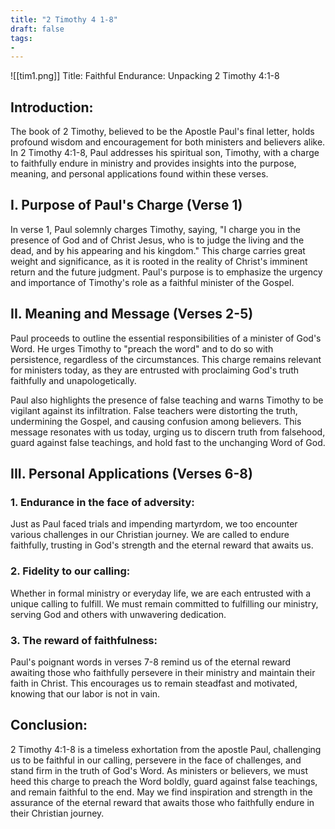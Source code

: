 ```yaml
---
title: "2 Timothy 4 1-8"
draft: false
tags:
- 
---
```

![[tim1.png]]
Title: Faithful Endurance: Unpacking 2 Timothy 4:1-8

## Introduction:  
The book of 2 Timothy, believed to be the Apostle Paul's final letter, holds profound wisdom and encouragement for both ministers and believers alike. In 2 Timothy 4:1-8, Paul addresses his spiritual son, Timothy, with a charge to faithfully endure in ministry and provides insights into the purpose, meaning, and personal applications found within these verses.

## I. Purpose of Paul's Charge (Verse 1)  
In verse 1, Paul solemnly charges Timothy, saying, "I charge you in the presence of God and of Christ Jesus, who is to judge the living and the dead, and by his appearing and his kingdom." This charge carries great weight and significance, as it is rooted in the reality of Christ's imminent return and the future judgment. Paul's purpose is to emphasize the urgency and importance of Timothy's role as a faithful minister of the Gospel.

## II. Meaning and Message (Verses 2-5)  
Paul proceeds to outline the essential responsibilities of a minister of God's Word. He urges Timothy to "preach the word" and to do so with persistence, regardless of the circumstances. This charge remains relevant for ministers today, as they are entrusted with proclaiming God's truth faithfully and unapologetically.

Paul also highlights the presence of false teaching and warns Timothy to be vigilant against its infiltration. False teachers were distorting the truth, undermining the Gospel, and causing confusion among believers. This message resonates with us today, urging us to discern truth from falsehood, guard against false teachings, and hold fast to the unchanging Word of God.

## III. Personal Applications (Verses 6-8)

### 1. Endurance in the face of adversity: 
Just as Paul faced trials and impending martyrdom, we too encounter various challenges in our Christian journey. We are called to endure faithfully, trusting in God's strength and the eternal reward that awaits us.
    
### 2. Fidelity to our calling:
Whether in formal ministry or everyday life, we are each entrusted with a unique calling to fulfill. We must remain committed to fulfilling our ministry, serving God and others with unwavering dedication.
    
### 3. The reward of faithfulness: 
Paul's poignant words in verses 7-8 remind us of the eternal reward awaiting those who faithfully persevere in their ministry and maintain their faith in Christ. This encourages us to remain steadfast and motivated, knowing that our labor is not in vain.
    

## Conclusion:  
2 Timothy 4:1-8 is a timeless exhortation from the apostle Paul, challenging us to be faithful in our calling, persevere in the face of challenges, and stand firm in the truth of God's Word. As ministers or believers, we must heed this charge to preach the Word boldly, guard against false teachings, and remain faithful to the end. May we find inspiration and strength in the assurance of the eternal reward that awaits those who faithfully endure in their Christian journey.


